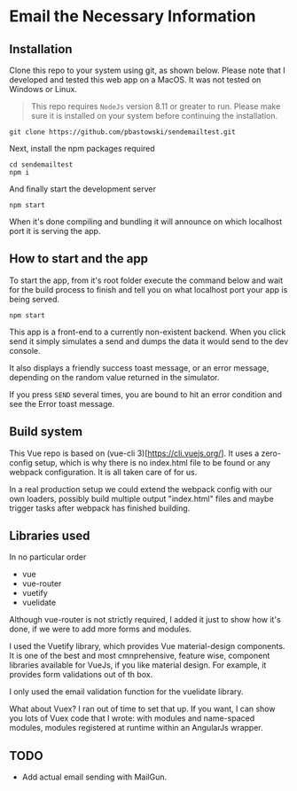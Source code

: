 # Email the Necessary Information

## Installation

Clone this repo to your system using git, as shown below. Please note that I developed and tested this web app on a MacOS. It was not tested on Windows or Linux.

> This repo requires `NodeJs` version 8.11 or greater to run. Please make sure it is installed on your system before continuing the installation.

    git clone https://github.com/pbastowski/sendemailtest.git

Next, install the npm packages required

    cd sendemailtest
    npm i

And finally start the development server

    npm start

When it's done compiling and bundling it will announce on which localhost port it is serving the app. 

## How to start and the app

To start the app, from it's root folder execute the command below and wait for the build process to finish and tell you on what localhost port your app is being served.

    npm start

This app is a front-end to a currently non-existent backend. When you click send it simply simulates a send and dumps the data it would send to the dev console.
 
It also displays a friendly success toast message, or an error message, depending on the random value returned in the simulator.

If you press `SEND` several times, you are bound to hit an error condition and see the Error toast message. 
 
## Build system

This Vue repo is based on (vue-cli 3)[https://cli.vuejs.org/]. It uses a zero-config setup, which is why there is no index.html file to be found or any webpack configuration. It is all taken care of for us. 

In a real production setup we could extend the webpack config with our own loaders, possibly build multiple output "index.html" files and maybe trigger tasks after webpack has finished building. 

## Libraries used

In no particular order

- vue
- vue-router
- vuetify
- vuelidate
 
Although vue-router is not strictly required, I added it just to show how it's done, if we were to add more forms and modules.

I used the Vuetify library, which provides Vue material-design components. It is one of the best and most cmnprehensive, feature wise, component libraries available for VueJs, if you like material design. For example, it provides form validations out of th box. 

I only used the email validation function for the vuelidate library.  

What about Vuex? I ran out of time to set that up. If you want, I can show you lots of Vuex code that I wrote: with modules and name-spaced modules, modules registered at runtime within an AngularJs wrapper.  

## TODO

- Add actual email sending with MailGun.

